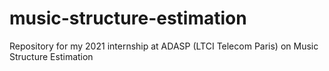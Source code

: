 # music-structure-estimation
Repository for my 2021 internship at ADASP (LTCI Telecom Paris) on Music Structure Estimation

